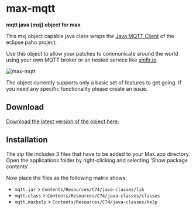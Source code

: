 # max-mqtt

**mqtt java (mxj) object for max**

This mxj object capable java class wraps the [Java MQTT Client](https://eclipse.org/paho/clients/java/) of the eclipse paho project.

Use this object to allow your patches to communicate around the world using your own MQTT broker or an hosted service like [shiftr.io](https://shiftr.io).

![max-mqtt](http://joel-github-static.s3.amazonaws.com/max-mqtt/max-mqtt2.png)

The object currently supports only a basic set of features to get going. If you need any specific functionality please create an issue.

## Download

[Download the latest version of the object here.](https://github.com/256dpi/max-mqtt/releases)

## Installation

The zip file includes 3 files that have to be added to your Max.app directory. Open the applications folder by right-clicking and selecting 'Show package contents'.

Now place the files as the following matrix shows:

- `mqtt.jar` > `Contents/Resources/C74/java-classes/lib`
- `mqtt.class` > `Contents/Resources/C74/java-classes/classes`
- `mqtt.maxhelp` > `Contents/Resources/C74/java-classes/help`
